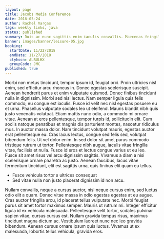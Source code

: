 ```yaml
---
layout: page
title: Jacobs Media Conference
date: 2016-05-24
author: Rachel Vargas
tags: weekly links, java
status: published
summary: Duis ac nunc sagittis enim iaculis convallis. Maecenas fringilla tristique.
banner: images/banner/leisure-05.jpg
booking:
  startDate: 11/22/2018
  endDate: 11/27/2018
  ctyhocn: ALBULHX
  groupCode: JMC
published: true
---
```

Morbi non metus tincidunt, tempor ipsum id, feugiat orci. Proin ultricies nisl enim, sed efficitur arcu rhoncus in. Donec egestas scelerisque suscipit. Aenean hendrerit purus et enim vulputate euismod. Donec finibus tincidunt nulla in dignissim. Morbi sed nisi lectus. Nam semper ligula quis felis commodo, eu congue est iaculis. Fusce id velit nec nisl egestas posuere eu et urna. Phasellus vulputate sodales leo ut eleifend.
Mauris blandit nibh quis justo venenatis volutpat. Etiam mattis nunc odio, a commodo mi ornare vitae. Aenean at eros pellentesque, tempor turpis id, sollicitudin elit. Cum sociis natoque penatibus et magnis dis parturient montes, nascetur ridiculus mus. In auctor massa dolor. Nam tincidunt volutpat mauris, egestas auctor erat pellentesque eu. Cras lacus lectus, congue sed felis sed, volutpat bibendum felis. Ut vel dolor enim. In sed dolor sit amet purus commodo tristique rutrum ut tortor. Pellentesque nibh augue, iaculis vitae fringilla vitae, facilisis et nulla. Fusce id eros et lectus congue varius ut eu leo. Fusce sit amet risus vel arcu dignissim sagittis. Vivamus a diam a nisi scelerisque ornare pharetra ac justo. Aenean faucibus, lacus vitae fermentum tincidunt, elit est sagittis urna, quis finibus elit quam eu tellus.

* Fusce vehicula tortor a ultrices consequat
* Sed vitae nulla non justo placerat dignissim id non arcu.

Nullam convallis, neque a cursus auctor, nisl neque cursus enim, sed luctus odio elit a quam. Donec vitae massa in odio egestas egestas at eu augue. Cras auctor fringilla arcu, id placerat tellus vulputate nec. Morbi feugiat purus sit amet tortor maximus semper. Mauris ut rutrum mi. Integer efficitur ligula id ex vehicula malesuada. Pellentesque velit tortor, sodales pulvinar sapien vitae, cursus cursus est. Nullam gravida tempus risus, maximus tincidunt magna dictum ac. Vestibulum laoreet nunc nec leo gravida bibendum. Aenean cursus ornare ipsum quis luctus. Vivamus ut ex malesuada, lobortis tellus vehicula, gravida eros.
